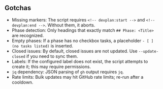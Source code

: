 ## Gotchas

- Missing markers: The script requires `<!-- devplan:start -->` and `<!-- devplan:end -->`. Without them, it aborts.
- Phase detection: Only headings that exactly match `## Phase: <Title>` are recognized.
- Empty phases: If a phase has no checkbox tasks, a placeholder `- [ ] (no tasks listed)` is inserted.
- Closed issues: By default, closed issues are not updated. Use `--update-closed` if you need to sync them.
- Labels: If the configured label does not exist, the script attempts to create it; this may require permissions.
- `jq` dependency: JSON parsing of `gh` output requires `jq`.
- Rate limits: Bulk updates may hit GitHub rate limits; re-run after a cooldown.


